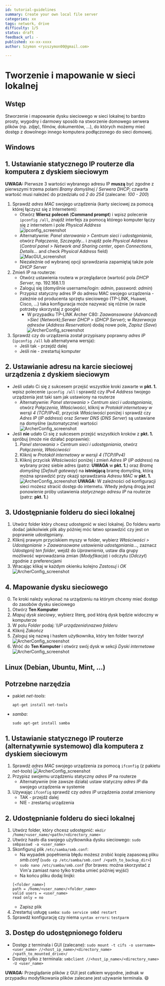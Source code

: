 ```yaml
---
id: tutorial-guidelines
summary: Create your own local file server
categories: xx
tags: network, drive
difficulty: 1/5
status: draft
feedback_url: -
published: xx-xx-xxxx
author: Szymon <rysszymon00@gmail.com>

---
```


# Tworzenie i mapowanie  w sieci lokalnej

## Wstęp
Stworzenie i mapowanie dysku sieciowego w sieci lokalnej to bardzo prosty, wygodny i darmowy sposób na stworzenie domowego serwera plików (np. zdjęć, filmów, dokumentów, ...), do których możemy mieć dostęp z dowolnego innego komputera podłączonego do sieci domowej.

## __Windows__

## 1. Ustawianie statycznego IP routerze dla komputera z dyskiem sieciowym
__UWAGA:__ Pierwsze 3 wartości wybranego adresu IP __muszą__ być zgodne z pierwszymi trzema polami _Bramy domyślnej_ / _Serwera DHCP_; czwarta wartość musi należeć do przedziału od _2 do 254_ (zalecane: _100 - 200_)
1. Sprawdź _adres MAC_ swojego urządzenia (karty sieciowej za pomocą której łączysz się z Internetem): 
    * Otwórz __Wiersz poleceń__ (__Command prompt__) i wpisz polecenie `ipconfig /all`, znajdź interfejs za pomocą którego komputer łączy się z internetem i pole _Physical Address_ <br/>
    ![ipconfig_screenshot](IMG/edited_get_mac_address_using_ipconfig.png)
    * Alternatywnie: _Panel sterowania > Centrum sieci i udostępniania_, otwórz _Połączenia_, _Szczegóły..._ i znajdź pole _Physical Address_ (_Control panel > Network and Sharing center_, open _Connections_, _Details..._ and check _Physical Address_ field) <br/>
    ![MacGUI_screenshot](IMG/edited_get_mac_address_using_GUI.png)
    * Niezależnie od wybranej opcji sprawdzania zapamiętaj także pole _DHCP Server_
2. Zmień IP na routerze:
    * Otwórz ustawienia routera w przeglądarce (wartość pola _DHCP Server_, np. 192.168.1.1)
    * Zaloguj się (domyślnie username/login: _admin_, password: _admin_)
    * Przypisz statyczny adres IP do adresu MAC swojego urządzenia - zależnie od producenta sprzętu sieciowego (TP-LINK, Huawei, Cisco, ...) taka konfiguracja może nazywać się różnie (w razie potrzeby skorzystaj z google)
        * W przypadku TP-LINK Archer C80: _Zaawansowane_ (_Advanced_) >_Sieć_ (_Network_);_Serwer DHCP_ > (_DHCP Server_); w _Rezerwacja adresów_ (_Address Reservation_) dodaj nowe pole, _Zapisz_ (_Save_) <br/>
        ![ArcherConfig_screenshot](IMG/edited_set_static_IP_on_archer_c80.png)
3. Sprawdź czy do urządzenia został przypisany poprawny _adres IP_ (`ipconfig /all` lub alternatywna wersja):
    * Jeśli tak - przejdź dalej
    * Jeśli nie - zrestartuj komputer

## 2. Ustawianie adresu na karcie sieciowej urządzenia z dyskiem sieciowym
* Jeśli udało Ci się z sukcesem przejść wszystkie kroki zawarte w __pkt. 1.__ wpisz polecenie `ipconfig /all` i sprawdź czy _IPv4 Address_ twojego urządzenia jest taki sam jak ustawiony na routerze
    * Alternatywnie: _Panel sterowania > Centrum sieci i udostępniania_, otwórz _Połączenia_, _Właściwości_, kliknij w _Protokół internetowy w wersji 4 (TCP/IPv4)_, przycisk _Właściwości_ poniżej i sprawdż czy _Adres IP_ (_IP address_) oraz _Serwer DNS_ (_DNS Server_) są ustawiane na domyślne (automatyczne) wartości <br/>
    ![ArcherConfig_screenshot](IMG/edited_check_network_card.png)
* Jeśli __nie__ udało Ci się z sukcesem przejść wszystkich kroków z __pkt. 1.__ spróbuj (może nie działać poprawnie):
    1. _Panel sterowania > Centrum sieci i udostępniania_, otwórz _Połączenia_, _Właściwości_
    2. Kliknij w _Protokół internetowy w wersji 4 (TCP/IPv4)_
    3. Kliknij przycisk _Właściwości_ poniżej i zmień _Adres IP_ (_IP address_) na wybrany przez siebie adres (patrz: __UWAGA__ w __pkt. 1.__) oraz _Bramę domyślną_ (_Default gateway_) na __istniejącą__ bramę domyślną, którą można sprawdzić przy okazji sprawdzania _Adresu MAC_ w __pkt. 1.__ <br/>
    ![ArcherConfig_screenshot](IMG/edited_change_network_card_properties_GUI.png)
    __UWAGA:__ W zależności od konfiguracji sieci możesz stracić dostęp do internetu. Wtedy jedyną drogą jest ponowienie próby ustawienia _statycznego adresu IP_ na routerze (patrz: __pkt. 1.__)

## 3. Udostępnianie folderu do sieci lokalnej
1. Utwórz folder który chcesz udostępnić w sieci lokalnej. Do folderu warto dodać jakikolwiek plik aby później móc łatwo sprawdzić czy jest on poprawnie udostępniany.
2. Kliknij prawym przyciskiem myszy w folder, wybierz _Właściwości > Udostępnianie > Zaawansowane ustawienia udostępniania..._, zaznacz _Udostępnij ten folder_, wejdź do _Uprawnienia_, ustaw dla grupy możliwość wprowadzania zmian (_Modyfikacja_) i odczytu (_Odczyt_) zgodnie z preferencjami
3. Wracając klikaj w każdym okienku kolejno _Zastosuj_ i _OK_ <br/>
![ArcherConfig_screenshot](IMG/edited_share_directory_windows.png)


## 4. Mapowanie dysku sieciowego
0. Te kroki należy wykonać na urządzeniu na którym chcemy mieć dostęp do zasobów dysku sieciowego
1. Otwórz __Ten Komputer__
2. _Mapuj dysk sieciowy_, wybierz literę, pod którą dysk będzie widoczny w komputerze
3. W polu _Folder_ podaj: \\\\_IP urządzenia_\\_nazwa folderu_
4. Kliknij _Zakończ_
5. Zaloguj się nazwą i hasłem użytkownika, który ten folder tworzył <br/>
![ArcherConfig_screenshot](IMG/edited_map_network_drive_windows.png)
6. Wróć do __Ten Komputer__ i otwórz swój dysk w sekcji _Dyski internetowe_ <br/>
![ArcherConfig_screenshot](IMG/edited_mapped_dir_windows.png)


## __Linux (Debian, Ubuntu, Mint, ...)__

## Potrzebne narzędzia
* pakiet _net-tools_: 
    ```
    apt-get install net-tools
    ``` 
* _samba_:
    ``` 
    sudo apt-get install samba
    ```

## 1. Ustawianie statycznego IP routerze (alternatywnie systemowo) dla komputera z dyskiem sieciowym
1. Sprawdź _adres MAC_ swojego urządzenia za pomocą `ifconfig` (z pakietu _net-tools_)
![ArcherConfig_screenshot](IMG/check_MAC_linux.png)
2. Przypisz swojemu urządzeniu statyczny _adres IP_ na routerze
    * Alternatywnie (nie zawsze działa) ustaw statyczny _adres IP_ dla swojego urządzenia w systemie
3. Używając `ifconfig` sprawdź czy _adres IP_ urządzenia został zmieniony
    * TAK - przejdź dalej
    * NIE - zrestartuj urządzenia

## 2. Udostępnianie folderu do sieci lokalnej
1. Utwórz folder, który chcesz udostępnić:
`mkdir /home/<user_name/<path>/<directory_name>`
2. Utwórz hasło dla swojego użytkownika dysku sieciowego:
`sudo smbpasswd -a <user_name>`
3. Skonfiguruj plik `/etc/samba/smb.conf`:
    * Na wypadek popełnienia błędu możesz zrobić kopię zapasową pliku _smb.conf_ (`sudo cp /etc/samba/smb.conf /<path_to_backup_dir>`)
    * `sudo nano /etc/samba/smb.conf` (for braves: można skorzystać z Vim'a zamiast nano tylko trzeba umieć później wyjść)
    * Na końcu pliku dodaj linijki:
    ```
    [<folder_name>]
    path = /home/<user_name>/<folder_name>
    valid users = <user_name>
    read only = no
    ```
    * Zapisz plik
4. Zrestartuj usługę `samba`:
`sudo service smbd restart`
5. Sprawdź konfigurację czy niema `syntax errors`:
`testparm`

## 3. Dostęp do udostępnionego folderu
* Dostęp z terminala i GUI (zalecane):
`sudo mount -t cifs -o username=<user_name> //<host_ip_name>/<directory_name> /<path_to_mounted_drive>/`
* Dostęp tylko z terminala:
`smbclient //<host_ip_name>/<directory_name> -U <user_name>`

__UWAGA:__ Przeglądanie plików z GUI jest całkiem wygodne, jednak w przypadku modyfikowania plików zalecane jest używanie terminala. :smile: